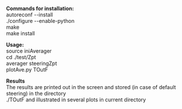 **Commands for installation:**  
autoreconf --install  
./configure  --enable-python  
make  
make install

**Usage:**  
source iniAverager  
cd ./test/Zpt  
averager steeringZpt  
plotAve.py TOutF  

**Results**  
The results are printed out in the screen and stored (in case of default steering) in the directory   
./TOutF
and illustrated in several plots in current directory
